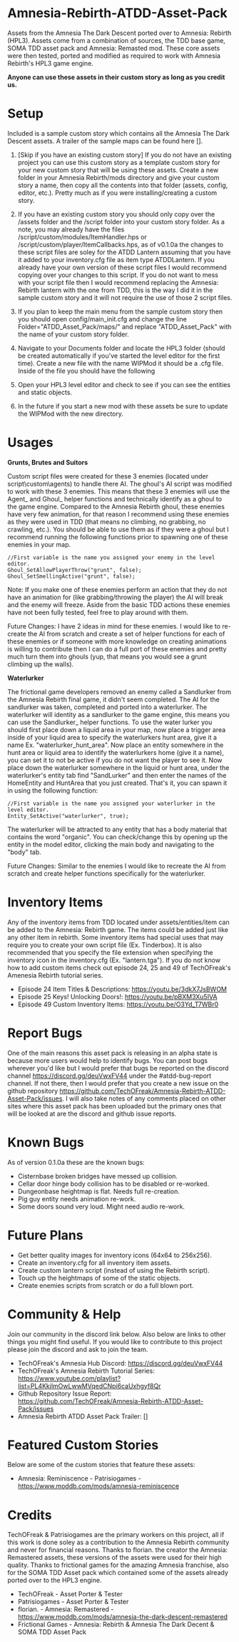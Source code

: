 # Amnesia-Rebirth-ATDD-Asset-Pack
Assets from the Amnesia The Dark Descent ported over to Amnesia: Rebirth (HPL3). Assets come from a combination of sources, the TDD base game, SOMA TDD asset pack and Amnesia: Remasted mod. These core assets were then tested, ported and modified as required to work with Amnesia Rebirth's HPL3 game engine.

<b>Anyone can use these assets in their custom story as long as you credit us.</b>

# Setup

Included is a sample custom story which contains all the Amnesia The Dark Descent assets. A trailer of the sample maps can be found here [].

1) [Skip if you have an existing custom story] If you do not have an existing project you can use this custom story as a template custom story for your new custom story that will be using these assets. Create a new folder in your Amnesia Rebirth/mods directory and give your custom story a name, then copy all the contents into that folder (assets, config, editor, etc.). Pretty much as if you were installing/creating a custom story.

2) If you have an existing custom story you should only copy over the /assets folder and the /script folder into your custom story folder. As a note, you may already have the files /script/custom/modules/ItemHandler.hps or /script/custom/player/ItemCallbacks.hps, as of v0.1.0a the changes to these script files are soley for the ATDD Lantern assuming that you have it added to your inventory.cfg file as item type ATDDLantern. If you already have your own version of these script files I would recommend copying over your changes to this script. If you do not want to mess with your script file then I would recommend replacing the Amnesia: Rebirth lantern with the one from TDD, this is the way I did it in the sample custom story and it will not require the use of those 2 script files.

3) If you plan to keep the main menu from the sample custom story then you should open config/main_init.cfg and change the line Folder="ATDD_Asset_Pack/maps/" and replace "ATDD_Asset_Pack" with the name of your custom story folder.

4) Navigate to your Documents folder and locate the HPL3 folder (should be created automatically if you've started the level editor for the first time). Create a new file with the name WIPMod it should be a .cfg file. Inside of the file you should have the following <WIPmod Path="*FULL_PATH_TO_REBIRTH_FOLDER*\Amnesia Rebirth\mods\*YOUR_MOD_NAME*\entry.hpc" />

5) Open your HPL3 level editor and check to see if you can see the entities and static objects.

6) In the future if you start a new mod with these assets be sure to update the WIPMod with the new directory.

# Usages

<b>Grunts, Brutes and Suitors</b>

Custom script files were created for these 3 enemies (located under script\custom\agents) to handle there AI. The ghoul's AI script was modified to work with these 3 enemies. This means that these 3 enemies will use the Agent_ and Ghoul_ helper functions and technically identify as a ghoul to the game engine. Compared to the Amnesia Rebirth ghoul, these enemies have very few animation, for that reason I recommend using these enemies as they were used in TDD (that means no climbing, no grabbing, no crawling, etc.). You should be able to use them as if they were a ghoul but I recommend running the following functions prior to spawning one of these enemies in your map.

```
//First variable is the name you assigned your enemy in the level editor.
Ghoul_SetAllowPlayerThrow("grunt", false); 
Ghoul_SetSmellingActive("grunt", false);
```

Note: If you make one of these enemies perform an action that they do not have an animation for (like grabbing/throwing the player) the AI will break and the enemy will freeze. Aside from the basic TDD actions these enemies have not been fully tested, feel free to play around with them.

Future Changes: I have 2 ideas in mind for these enemies. I would like to re-create the AI from scratch and create a set of helper functions for each of these enemies or if someone with more knowledge on creating animations is willing to contribute then I can do a full port of these enemies and pretty much turn them into ghouls (yup, that means you would see a grunt climbing up the walls).

<b>Waterlurker</b>

The frictional game developers removed an enemy called a Sandlurker from the Amnesia Rebirth final game, it didn't seem completed. The AI for the sandlurker was taken, completed and ported into a waterlurker. The waterlurker will identity as a sandlurker to the game engine, this means you can use the Sandlurker_ helper functions. To use the water lurker you should first place down a liquid area in your map, now place a trigger area inside of your liquid area to specify the waterlurkers hunt area, give it a name Ex. "waterlurker_hunt_area". Now place an entity somewhere in the hunt area or liquid area to identify the waterlurkers home (give it a name), you can set it to not be active if you do not want the player to see it. Now place down the waterlurker somewhere in the liquid or hunt area, under the waterlurker's entity tab find "SandLurker" and then enter the names of the HomeEntity and HuntArea that you just created. That's it, you can spawn it in using the following function:

```
//First variable is the name you assigned your waterlurker in the level editor.
Entity_SetActive("waterlurker", true);
```

The waterlurker will be attracted to any entity that has a body material that contains the word "organic". You can check/change this by opening up the entity in the model editor, clicking the main body and navigating to the "body" tab.

Future Changes: Similar to the enemies I would like to recreate the AI from scratch and create helper functions specifically for the waterlurker.

# Inventory Items

Any of the inventory items from TDD located under assets/entities/item can be added to the Amnesia: Rebirth game. The items could be added just like any other item in rebirth. Some inventory items had special uses that may require you to create your own script file (Ex. Tinderbox). It is also recommended that you specify the file extension when specifying the inventory icon in the inventory.cfg (Ex. "lantern.tga"). If you do not know how to add custom items check out episode 24, 25 and 49 of TechOFreak's Amenesia Rebirth tutorial series.

* Episode 24 Item Titles & Descriptions: https://youtu.be/3dkX7JsBWOM
* Episode 25 Keys! Unlocking Doors!: https://youtu.be/pBXM3Xu5IVA
* Episode 49 Custom Inventory Items: https://youtu.be/O3Yd_T7WBr0

# Report Bugs

One of the main reasons this asset pack is releasing in an alpha state is because more users would help to identify bugs. You can post bugs wherever you'd like but I would prefer that bugs be reported on the discord channel https://discord.gg/deuVwxFV44 under the #atdd-bug-report channel. If not there, then I would prefer that you create a new issue on the github repository https://github.com/TechOFreak/Amnesia-Rebirth-ATDD-Asset-Pack/issues. I will also take notes of any comments placed on other sites where this asset pack has been uploaded but the primary ones that will be looked at are the discord and github issue reports.

# Known Bugs

As of version 0.1.0a these are the known bugs:

* Cisternbase broken bridges have messed up collision.
* Cellar door hinge body collision has to be disabled or re-worked.
* Dungeonbase heightmap is flat. Needs full re-creation.
* Pig guy entity needs animation re-work.
* Some doors sound very loud. Might need audio re-work.

# Future Plans

* Get better quality images for inventory icons (64x64 to 256x256).
* Create an inventory.cfg for all inventory item assets.
* Create custom lantern script (instead of using the Rebirth script).
* Touch up the heightmaps of some of the static objects.
* Create enemies scripts from scratch or do a full blown port.

# Community & Help

Join our community in the discord link below. Also below are links to other things you might find useful. If you would like to contribute to this project please join the discord and ask to join the team.

* TechOFreak's Amnesia Hub Discord: https://discord.gg/deuVwxFV44
* TechOFreak's Amnesia Rebirth Tutorial Series: https://www.youtube.com/playlist?list=PL4KkjlmOwLwwMVqedCNpi6caUxhgyf8Qr
* Github Repository Issue Report: https://github.com/TechOFreak/Amnesia-Rebirth-ATDD-Asset-Pack/issues
* Amnesia Rebirth ATDD Asset Pack Trailer: []

# Featured Custom Stories

Below are some of the custom stories that feature these assets:

* Amnesia: Reminiscence - Patrisiogames - https://www.moddb.com/mods/amnesia-reminiscence

# Credits

TechOFreak & Patrisiogames are the primary workers on this project, all if this work is done soley as a contribution to the Amnesia Rebirth community and never for financial reasons. Thanks to florian. the creator the Amnesia: Remastered assets, these versions of the assets were used for their high quality. Thanks to frictional games for the amazing Amnesia franchise, also for the SOMA TDD Asset pack which contained some of the assets already ported over to the HPL3 engine.

* TechOFreak - Asset Porter & Tester
* Patrisiogames - Asset Porter & Tester
* florian. - Amnesia: Remastered - https://www.moddb.com/mods/amnesia-the-dark-descent-remastered
* Frictional Games - Amnesia: Rebirth & Amnesia The Dark Decent & SOMA TDD Asset Pack
